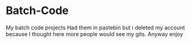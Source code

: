 # Batch-Code
My batch code projects
Had them in pastebin but i deleted my account because I thought here more people would see my gits. Anyway enjoy
